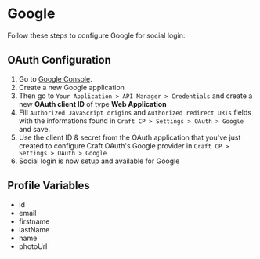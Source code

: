 # Google

Follow these steps to configure Google for social login:

## OAuth Configuration

1. Go to [Google Console](https://code.google.com/apis/console/).
1. Create a new Google application
1. Then go to `Your Application > API Manager > Credentials` and create a new **OAuth client ID** of type **Web Application**
1. Fill `Authorized JavaScript origins` and `Authorized redirect URIs` fields with the informations found in `Craft CP > Settings > OAuth > Google` and save.
1. Use the client ID & secret from the OAuth application that you've just created to configure Craft OAuth's Google provider in `Craft CP > Settings > OAuth > Google`
1. Social login is now setup and available for Google

## Profile Variables

- id
- email
- firstname
- lastName
- name
- photoUrl